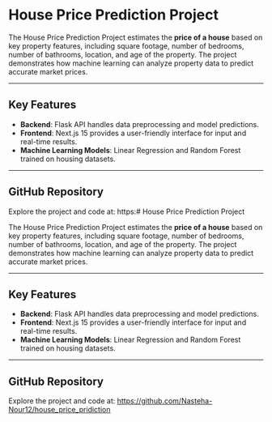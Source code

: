 # House Price Prediction Project

The House Price Prediction Project estimates the **price of a house** based on key property features, including square footage, number of bedrooms, number of bathrooms, location, and age of the property. The project demonstrates how machine learning can analyze property data to predict accurate market prices.

---

## Key Features

- **Backend**: Flask API handles data preprocessing and model predictions.  
- **Frontend**: Next.js 15 provides a user-friendly interface for input and real-time results.  
- **Machine Learning Models**: Linear Regression and Random Forest trained on housing datasets.  

---

## GitHub Repository

Explore the project and code at: https:# House Price Prediction Project

The House Price Prediction Project estimates the **price of a house** based on key property features, including square footage, number of bedrooms, number of bathrooms, location, and age of the property. The project demonstrates how machine learning can analyze property data to predict accurate market prices.

---

## Key Features

- **Backend**: Flask API handles data preprocessing and model predictions.  
- **Frontend**: Next.js 15 provides a user-friendly interface for input and real-time results.  
- **Machine Learning Models**: Linear Regression and Random Forest trained on housing datasets.  

---

## GitHub Repository

Explore the project and code at: https://github.com/Nasteha-Nour12/house_price_pridiction

